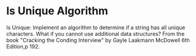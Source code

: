 # Is Unique Algorithm
Is Unique: Implement an algorithm to determine if a string has all unique characters. What if you
cannot use additional data structures?
From the book "Cracking the Conding Interview" by Gayle Laakmann McDowell 6th Edition,p 192.
